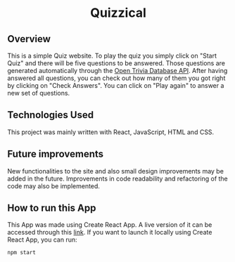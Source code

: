 <center>
<h1 style="border: none; font-weight: bold">
Quizzical
</h1>
</center>

## Overview

This is a simple Quiz website. To play the quiz you simply click on "Start Quiz" and there will be five questions to be answered. Those questions are generated automatically through the [Open Trivia Database API](https://opentdb.com). After having answered all questions, you can check out how many of them you got right by clicking on "Check Answers". You can click on "Play again" to answer a new set of questions.

## Technologies Used

This project was mainly written with React, JavaScript, HTML and CSS.

## Future improvements

New functionalities to the site and also small design improvements may be added in the future. Improvements in code readability and refactoring of the code may also be implemented.

## How to run this App

This App was made using Create React App. A live version of it can be accessed through this [link](https://rafael-lima-vasconcelos.github.io/quiz/).
If you want to launch it locally using Create React App, you can run:

```
npm start
```

<br>
<br>
